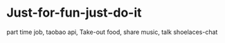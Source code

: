# Just-for-fun-just-do-it
part time job, taobao api, Take-out food, share music, talk shoelaces-chat
